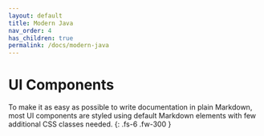 ```yaml
---
layout: default
title: Modern Java
nav_order: 4
has_children: true
permalink: /docs/modern-java
---
```


# UI Components

To make it as easy as possible to write documentation in plain Markdown, most UI components are styled using default Markdown elements with few additional CSS classes needed.
{: .fs-6 .fw-300 }
